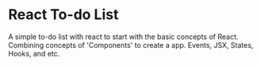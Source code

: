 # React To-do List

A simple to-do list with react to start with the basic concepts of React.
Combining concepts of 'Components' to create a app. Events, JSX, States, Hooks, and etc.
